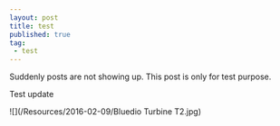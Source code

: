 ```yaml
---
layout: post
title: test
published: true
tag:
 - test
---
```

Suddenly posts are not showing up. This post is only for test purpose.

Test update

![](/Resources/2016-02-09/Bluedio Turbine T2.jpg)